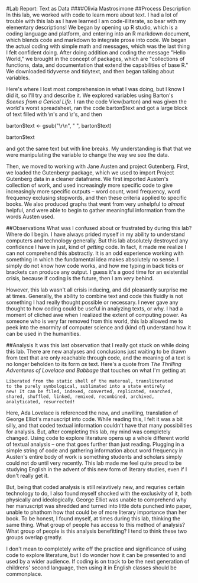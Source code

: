 #Lab Report: Text as Data
####Olivia Mastrosimone 
##Process Description 
In this lab, we worked with code to learn more about text. I had a lot of trouble with this lab as I have learned I am code-illiterate, so bear with my elementary descriptions! We began by opening up R studio, which is a coding language and platform, and entering into an R markdown document, which blends code and markdown to integrate prose into code. We began the actual coding with simple math and messages, which was the last thing I felt confident doing. After doing addition and coding the message "Hello World," we brought in the concept of packages, which are "collections of functions, data, and documentation that extend the capabilities of base R." We downloaded tidyverse and tidytext, and then began talking about variables. 

Here's where I lost most comprehension in what I was doing, but I know I did it, so I'll try and describe it. We explored variables using Barton's *Scenes from a Cerical Life*. I ran the code View(barton) and was given the world's worst spreadsheet, ran the code barton$text and got a large block of text filled with \n's and \r's, and then

barton$text <- gsub("\r\n", " ", barton$text) 

barton$text

and got the same text but with line breaks. My understanding is that that we were manipulating the variable to change the way we see the data. 

Then, we moved to working with Jane Austen and project Gutenberg. First, we loaded the Gutenbergr package, which we used to import Project Gutenberg data in a cleaner dataframe. We first imported Austen's collection of work, and used increasingly more specific code to give increasingly more specific outputs – word count, word frequency, word frequency exclusing stopwords, and then these criteria applied to specific books. We also produced graphs that went from very unhelpful to *almost* helpful, and were able to begin to gather meaningful information from the words Austen used. 

##Observations 
What was I confused about or frustrated by during this lab? Where do I begin. I have always prided myself in my ability to understand computers and technology generally. But this lab absolutely destroyed any confidence I have in just, kind of *getting* code. In fact, it made me realize I can not comprehend this abstractly. It is an odd experience working with something in which the fundamental idea makes absolutely no sense. I simply do not know how code works, and how me typing in back ticks or brackets can produce any output. I guess it's a good time for an existential crisis, because if coding is the future, then I am *very* behind. 

However, this lab wasn't all crisis inducing, and did pleasantly surprise me at times. Generally, the ability to combine text and code this fluidly is not something I had really thought possible or necessary. I never gave any thought to how coding could be useful in analyzing texts, or why. I had a moment of cliched awe when I realized the extent of computing power. As someone who is very far removed from this world, this lab allowed me to peek into the enormity of computer science and (kind of) understand how it can be used in the humanities. 

##Analysis
It was this last observation that I really got stuck on while doing this lab. There are new analyses and conclusions just waiting to be drawn from text that are only reachable through code, and the meaning of a text is no longer beholden to its form *as* text. Here's a quote from *The Thrilling Adventures of Lovelace and Babbage* that touches on what I'm getting at: 

	Liberated from the static shell of the materoal, transliterated 
	to the purely symbological, sublimated into a state entirely 
	new! It can be filed, indexed, converted, replicated, searched, 
	shared, shuffled, linked, remixed, recombined, archived, 
	analyticated, resurrected!
	
Here, Ada Lovelace is referenced the new, and unwilling, translation of George Elliot's manuscript into code. While reading this, I felt it was a bit silly, and that coded textual information couldn't have that many possibilities for analysis. But, after completing this lab, my mind was completely changed. Using code to explore literature opens up a whole different world of textual analysis – one that goes further than just reading. Plugging in a simple string of code and gathering information about word frequency in Austen's entire body of work is something students and scholars simply could not do until very recently. This lab made me feel quite proud to be studying English in the advent of this new form of literary studies, even if I don't really get it. 

But, being that coded analysis is still relavtively new, and requries certain technology to do, I also found myself shocked with the exclusivity of it, both physically and ideologically. George Elliot was unable to comprehend why her manuscript was shredded and turned into little dots punched into paper, unable to phathom how that could be of more literary importance than her book. To be honest, I found myself, at times during this lab, thinking the same thing. What group of people has access to this method of analysis? What group of people is this analysis benefitting? I tend to think these two groups overlap greatly. 

I don't mean to completely write off the practice and significance of using code to explore literature, but I do wonder how it can be presented to and used by a wider audience. If coding is on track to be the next generation of childrens' second language, then using it in English classes should be commonplace. 
